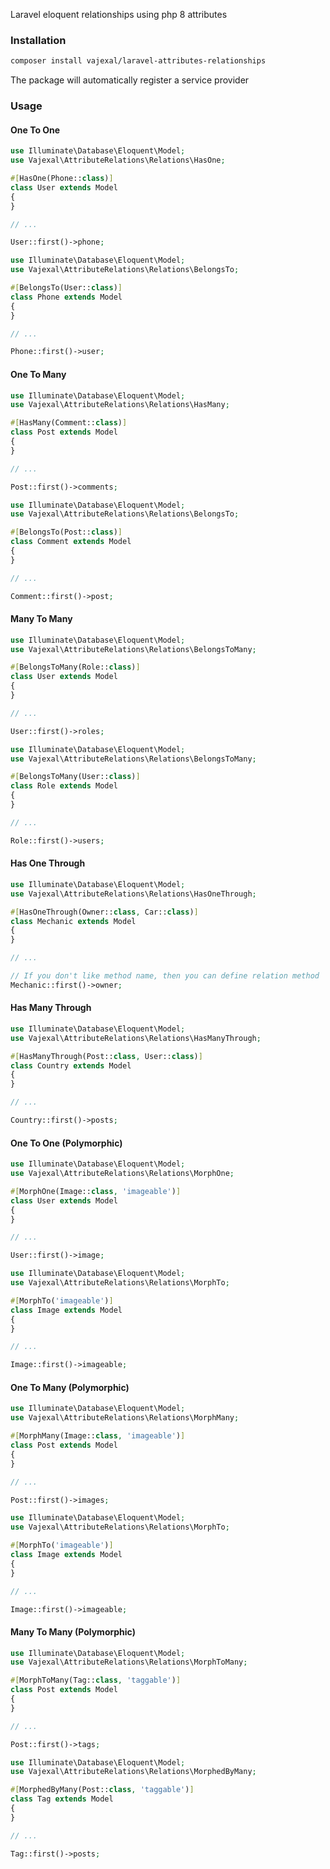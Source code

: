 Laravel eloquent relationships using php 8 attributes

### Installation

```bash
composer install vajexal/laravel-attributes-relationships
```

The package will automatically register a service provider

### Usage

#### One To One
```php
use Illuminate\Database\Eloquent\Model;
use Vajexal\AttributeRelations\Relations\HasOne;

#[HasOne(Phone::class)]
class User extends Model
{
}

// ...

User::first()->phone;
```

```php
use Illuminate\Database\Eloquent\Model;
use Vajexal\AttributeRelations\Relations\BelongsTo;

#[BelongsTo(User::class)]
class Phone extends Model
{
}

// ...

Phone::first()->user;
```

#### One To Many

```php
use Illuminate\Database\Eloquent\Model;
use Vajexal\AttributeRelations\Relations\HasMany;

#[HasMany(Comment::class)]
class Post extends Model
{
}

// ...

Post::first()->comments;
```

```php
use Illuminate\Database\Eloquent\Model;
use Vajexal\AttributeRelations\Relations\BelongsTo;

#[BelongsTo(Post::class)]
class Comment extends Model
{
}

// ...

Comment::first()->post;
```

#### Many To Many

```php
use Illuminate\Database\Eloquent\Model;
use Vajexal\AttributeRelations\Relations\BelongsToMany;

#[BelongsToMany(Role::class)]
class User extends Model
{
}

// ...

User::first()->roles;
```

```php
use Illuminate\Database\Eloquent\Model;
use Vajexal\AttributeRelations\Relations\BelongsToMany;

#[BelongsToMany(User::class)]
class Role extends Model
{
}

// ...

Role::first()->users;
```

#### Has One Through
```php
use Illuminate\Database\Eloquent\Model;
use Vajexal\AttributeRelations\Relations\HasOneThrough;

#[HasOneThrough(Owner::class, Car::class)]
class Mechanic extends Model
{
}

// ...

// If you don't like method name, then you can define relation method
Mechanic::first()->owner;
```

#### Has Many Through

```php
use Illuminate\Database\Eloquent\Model;
use Vajexal\AttributeRelations\Relations\HasManyThrough;

#[HasManyThrough(Post::class, User::class)]
class Country extends Model
{
}

// ...

Country::first()->posts;
```

#### One To One (Polymorphic)

```php
use Illuminate\Database\Eloquent\Model;
use Vajexal\AttributeRelations\Relations\MorphOne;

#[MorphOne(Image::class, 'imageable')]
class User extends Model
{
}

// ...

User::first()->image;
```

```php
use Illuminate\Database\Eloquent\Model;
use Vajexal\AttributeRelations\Relations\MorphTo;

#[MorphTo('imageable')]
class Image extends Model
{
}

// ...

Image::first()->imageable;
```

#### One To Many (Polymorphic)

```php
use Illuminate\Database\Eloquent\Model;
use Vajexal\AttributeRelations\Relations\MorphMany;

#[MorphMany(Image::class, 'imageable')]
class Post extends Model
{
}

// ...

Post::first()->images;
```

```php
use Illuminate\Database\Eloquent\Model;
use Vajexal\AttributeRelations\Relations\MorphTo;

#[MorphTo('imageable')]
class Image extends Model
{
}

// ...

Image::first()->imageable;
```

#### Many To Many (Polymorphic)

```php
use Illuminate\Database\Eloquent\Model;
use Vajexal\AttributeRelations\Relations\MorphToMany;

#[MorphToMany(Tag::class, 'taggable')]
class Post extends Model
{
}

// ...

Post::first()->tags;
```

```php
use Illuminate\Database\Eloquent\Model;
use Vajexal\AttributeRelations\Relations\MorphedByMany;

#[MorphedByMany(Post::class, 'taggable')]
class Tag extends Model
{
}

// ...

Tag::first()->posts;
```
